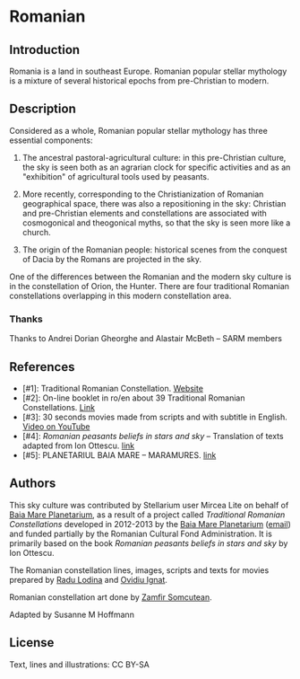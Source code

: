 # Romanian

## Introduction

Romania is a land in southeast Europe. Romanian popular stellar mythology is a
mixture of several historical epochs from pre-Christian to modern.

## Description

Considered as a whole, Romanian popular stellar mythology has three essential
components:

1. The ancestral pastoral-agricultural culture: in this pre-Christian culture,
the sky is seen both as an agrarian clock for specific activities and as an
"exhibition" of agricultural tools used by peasants.

2. More recently, corresponding to the Christianization of Romanian
geographical space, there was also a repositioning in the sky: Christian and
pre-Christian elements and constellations are associated with cosmogonical and
theogonical myths, so that the sky is seen more like a church.

3. The origin of the Romanian people: historical scenes from the conquest of
Dacia by the Romans are projected in the sky.

One of the differences between the Romanian and the modern sky culture is in
the constellation of Orion, the Hunter. There are four traditional Romanian
constellations overlapping in this modern constellation area.

### Thanks

Thanks to Andrei Dorian Gheorghe and Alastair McBeth – SARM members

## References

- [#1]: Traditional Romanian Constellation. [Website](http://www.crt-ro.com)
- [#2]: On-line booklet in ro/en about 39 Traditional Romanian Constellations. [Link](http://www.slideshare.net/planetariubm/broura-constelaii-romanesti-tradiionale)
- [#3]: 30 seconds movies made from scripts and with subtitle in English. [Video on YouTube](http://www.youtube.com/playlist?list=PLwaYDxThuSyGt1Pw55UxfI9802pq5fFro)
- [#4]: _Romanian peasants beliefs in stars and sky_ – Translation of texts adapted from Ion Ottescu. [link](http://www.sarm.ro/newsite/index.php?id=1&zi=29&luna=12&an=2009&act=news)
- [#5]: PLANETARIUL BAIA MARE – MARAMURES. [link](http://planetariubm.ro/)

## Authors

This sky culture was contributed by Stellarium user Mircea Lite on behalf of
[Baia Mare Planetarium](planetariul_bm@yahoo.com), as a result of a project
called _Traditional Romanian Constellations_ developed in 2012-2013 by the 
[Baia Mare Planetarium](https://www.planetariubm.ro)
([email](mailto:planetariubm@gmail.com)) and funded partially by the Romanian
Cultural Fond Administration.
It is primarily based on the book _Romanian peasants beliefs in stars and sky_
by Ion Ottescu.

The Romanian constellation lines, images, scripts and texts for movies prepared
by [Radu Lodina](mailto:rlodina@gmail.com) and [Ovidiu
Ignat](mailto:OviIgnat@yahoo.com).

Romanian constellation art done by [Zamfir Somcutean](naturazam@yahoo.com).

Adapted by Susanne M Hoffmann

## License

Text, lines and illustrations: CC BY-SA

